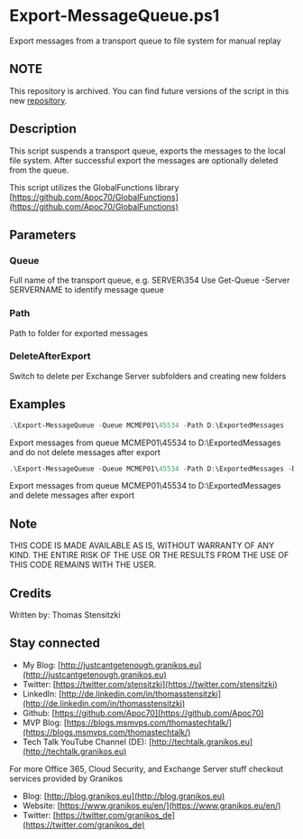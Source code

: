 # Export-MessageQueue.ps1

Export messages from a transport queue to file system for manual replay

## NOTE

This repository is archived. You can find future versions of the script in this new [repository](https://github.com/Apoc70/PowerShell-Scripts).

## Description

This script suspends a transport queue, exports the messages to the local file system. After successful export the messages are optionally deleted from the queue.

This script utilizes the GlobalFunctions library [https://github.com/Apoc70/GlobalFunctions](https://github.com/Apoc70/GlobalFunctions)

## Parameters

### Queue

Full name of the transport queue, e.g. SERVER\354
Use Get-Queue -Server SERVERNAME to identify message queue

### Path

Path to folder for exported messages

### DeleteAfterExport

Switch to delete per Exchange Server subfolders and creating new folders

## Examples

``` PowerShell
.\Export-MessageQueue -Queue MCMEP01\45534 -Path D:\ExportedMessages
```

Export messages from queue MCMEP01\45534 to D:\ExportedMessages and do not delete messages after export

``` PowerShell
.\Export-MessageQueue -Queue MCMEP01\45534 -Path D:\ExportedMessages -DeleteAfterExport
```

Export messages from queue MCMEP01\45534 to D:\ExportedMessages and delete messages after export

## Note

THIS CODE IS MADE AVAILABLE AS IS, WITHOUT WARRANTY OF ANY KIND. THE ENTIRE
RISK OF THE USE OR THE RESULTS FROM THE USE OF THIS CODE REMAINS WITH THE USER.

## Credits

Written by: Thomas Stensitzki

## Stay connected

- My Blog: [http://justcantgetenough.granikos.eu](http://justcantgetenough.granikos.eu)
- Twitter: [https://twitter.com/stensitzki](https://twitter.com/stensitzki)
- LinkedIn: [http://de.linkedin.com/in/thomasstensitzki](http://de.linkedin.com/in/thomasstensitzki)
- Github: [https://github.com/Apoc70](https://github.com/Apoc70)
- MVP Blog: [https://blogs.msmvps.com/thomastechtalk/](https://blogs.msmvps.com/thomastechtalk/)
- Tech Talk YouTube Channel (DE): [http://techtalk.granikos.eu](http://techtalk.granikos.eu)

For more Office 365, Cloud Security, and Exchange Server stuff checkout services provided by Granikos

- Blog: [http://blog.granikos.eu](http://blog.granikos.eu)
- Website: [https://www.granikos.eu/en/](https://www.granikos.eu/en/)
- Twitter: [https://twitter.com/granikos_de](https://twitter.com/granikos_de)